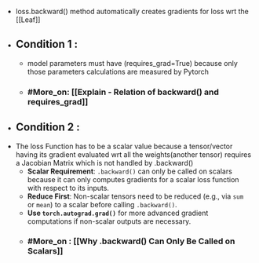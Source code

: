 - loss.backward() method automatically creates gradients for loss wrt the [[Leaf]]
- ## **Condition 1 :**
	- model parameters must have (requires_grad=True) because only those parameters calculations are measured by Pytorch
	- ### #More_on: [[Explain - Relation of backward() and requires_grad]]
- ## **Condition 2 :** 
- The loss Function has to be a scalar value because a tensor/vector having its gradient evaluated wrt all the weights(another tensor) requires a Jacobian Matrix which is not handled by .backward()
	- **Scalar Requirement**: `.backward()` can only be called on scalars because it can only computes gradients for a scalar loss function with respect to its inputs.
	- **Reduce First**: Non-scalar tensors need to be reduced (e.g., via `sum` or `mean`) to a scalar before calling `.backward()`.
	- **Use `torch.autograd.grad()`** for more advanced gradient computations if non-scalar outputs are necessary.
	- ### #More_on : [[Why .backward() Can Only Be Called on Scalars]]
